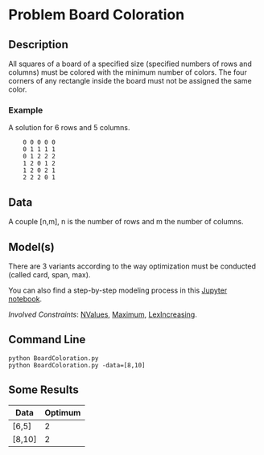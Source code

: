 # Problem Board Coloration

## Description
All squares of a board of a specified size (specified numbers of rows and columns) must be colored with the minimum number of colors.
The four corners of any rectangle inside the board must not be assigned the same color.

### Example

A solution for 6 rows and 5 columns.

```
    0 0 0 0 0
    0 1 1 1 1
    0 1 2 2 2
    1 2 0 1 2
    1 2 0 2 1
    2 2 2 0 1
```

## Data
A couple \[n,m], n is the number of rows and m the number of columns.

## Model(s)


There are 3 variants according to  the way optimization must be conducted (called card, span, max).

You can also find a step-by-step modeling process in this [Jupyter notebook](https://pycsp.org/documentation/models/COP/BoardColoration/).


*Involved Constraints*: [NValues](https://pycsp.org/documentation/constraints/NValues/), [Maximum](https://pycsp.org/documentation/constraints/Maximum/), 
[LexIncreasing](https://pycsp.org/documentation/constraints/LexIncreasing/).



## Command Line

```shell
python BoardColoration.py
python BoardColoration.py -data=[8,10]
```

## Some Results



| Data                    | Optimum |
|-------------------------|---------|
| \[6,5]                  | 2       |
| \[8,10]                 | 2       |


